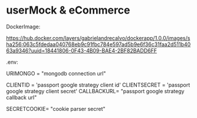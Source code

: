 # userMock & eCommerce

DockerImage:

https://hub.docker.com/layers/gabrielandrecalvo/dockerapp/1.0.0/images/sha256:063c5fdedaa040768eb9c91fbc784e597ad5b9e6f36c31faa2d511b4063a9346?uuid=18441806-0F43-4B09-BAE4-2BF82BADD6FF

.env:

URIMONGO = "mongodb connection url"

CLIENTID = 'passport google strategy client id'
CLIENTSECRET = 'passport google strategy client secret'
CALLBACKURL= "passport google strategy callback url"

SECRETCOOKIE= "cookie parser secret"
